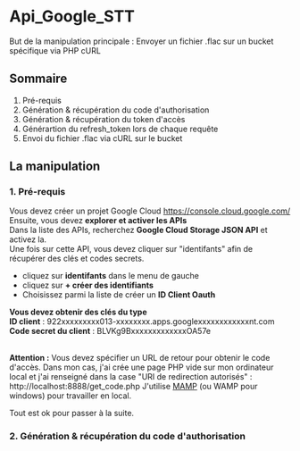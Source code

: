 # Api_Google_STT
But de la manipulation principale : Envoyer un fichier .flac sur un bucket spécifique via PHP cURL

## Sommaire
1. Pré-requis
2. Génération & récupération du code d'authorisation
3. Génération & récupération du token d'accès
4. Générartion du refresh_token lors de chaque requête
5. Envoi du fichier .flac via cURL sur le bucket

## La manipulation
### 1. Pré-requis
Vous devez créer un projet Google Cloud https://console.cloud.google.com/<br />
Ensuite, vous devez **explorer et activer les APIs**<br />
Dans la liste des APIs, recherchez **Google Cloud Storage JSON API** et activez la.<br/>
Une fois sur cette API, vous devez cliquer sur "identifants" afin de récupérer des clés et codes secrets.
- cliquez sur **identifants** dans le menu de gauche
- cliquez sur **+ créer des identifiants**
- Choisissez parmi la liste de créer un **ID Client Oauth**

**Vous devez obtenir des clés du type**<br />
**ID client**	: 922xxxxxxxxx013-xxxxxxxx.apps.googlexxxxxxxxxxxxnt.com<br />
**Code secret du client** : BLVKg9BxxxxxxxxxxxxxOA57e<br /><br />

**Attention :** Vous devez spécifier un URL de retour pour obtenir le code d'accès.
Dans mon cas, j'ai crée une page PHP vide sur mon ordinateur local et j'ai renseigné dans la case "URI de redirection autorisés" : http://localhost:8888/get_code.php
J'utilise [MAMP](https://www.mamp.info/en/) (ou WAMP pour windows) pour travailler en local.

Tout est ok pour passer à la suite.

### 2. Génération & récupération du code d'authorisation


